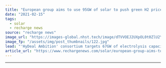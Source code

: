 ```yaml
---
title: "European group aims to use 95GW of solar to push green H2 price to fossil fuel level"
date: "2021-02-15"
tags: 
  - solar
  - recharge news
source: "recharge news"
image_url: "https://images-global.nhst.tech/image/dTVVOEJ2UXpOL0t0ZlU2Y0d6Zmxha3o4emxyMTB0REhLSVpIMCtESkhqbz0=/nhst/binary/6e9ebb8d0e66fb04989f816a84a9b00b"
image_fp: "/assets/img/post_thumbnails/122.jpg"
lead: "'HyDeal Ambition' consortium targets 67GW of electrolysis capacity before 2030 and price of €1.50/kg for green hydrogen"
article_url: "https://www.rechargenews.com/solar/european-group-aims-to-use-95gw-of-solar-to-push-green-h2-price-to-fossil-fuel-level/2-1-962865"
---
```


---
